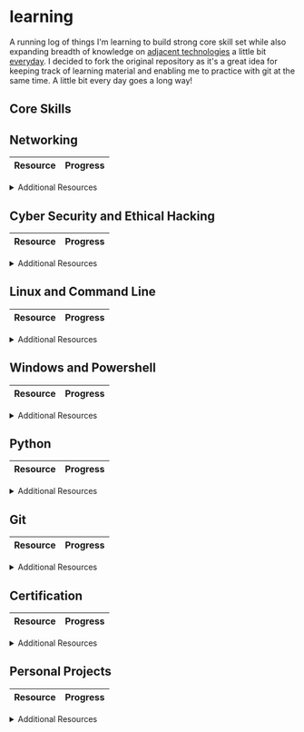 # learning

A running log of things I'm learning to build strong core skill set while also expanding breadth of knowledge on [adjacent technologies](http://www.effectiveengineer.com/blog/master-adjacent-disciplines) a little bit [everyday](https://jamesclear.com/continuous-improvement). I decided to fork the original repository as it's a great idea for keeping track of learning material and enabling me to practice with git at the same time. A little bit every day goes a long way!

## Core Skills

## Networking

|Resource|Progress|
|---|---|

<details>
<summary>Additional Resources</summary>

|Resource|Progress|
|---|---|

</details>

## Cyber Security and Ethical Hacking

|Resource|Progress|
|---|---|

<details>
<summary>Additional Resources</summary>

|Resource|Progress|
|---|---|

</details>

## Linux and Command Line

|Resource|Progress|
|---|---|

<details>
<summary>Additional Resources</summary>

|Resource|Progress|
|---|---|

</details>

## Windows and Powershell

|Resource|Progress|
|---|---|

<details>
<summary>Additional Resources</summary>

|Resource|Progress|
|---|---|

</details>

## Python

|Resource|Progress|
|---|---|

<details>
<summary>Additional Resources</summary>

|Resource|Progress|
|---|---|

</details>

## Git

|Resource|Progress|
|---|---|

<details>
<summary>Additional Resources</summary>

|Resource|Progress|
|---|---|

</details>

## Certification

|Resource|Progress|
|---|---|

<details>
<summary>Additional Resources</summary>

|Resource|Progress|
|---|---|

</details>

## Personal Projects

|Resource|Progress|
|---|---|

<details>
<summary>Additional Resources</summary>

|Resource|Progress|
|---|---|

</details>
